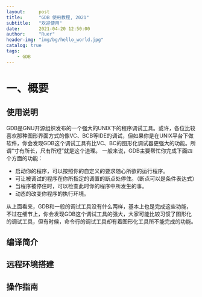 ```yaml
---
layout:     post
title:      "GDB 使用教程, 2021"
subtitle:   "欢迎使用"
date:       2021-04-20 12:50:00
author:     "Ruer"
header-img: "img/bg/hello_world.jpg"
catalog: true
tags:
    - GDB
---
```


# 一、概要

## 使用说明
GDB是GNU开源组织发布的一个强大的UNIX下的程序调试工具。或许，各位比较喜欢那种图形界面方式的像VC、BCB等IDE的调试，但如果你是在UNIX平台下做软件，你会发现GDB这个调试工具有比VC、BC的图形化调试器更强大的功能。所谓“寸有所长，尺有所短”就是这个道理。  一般来说，GDB主要帮忙你完成下面四个方面的功能：

* 启动你的程序，可以按照你的自定义的要求随心所欲的运行程序。
* 可让被调试的程序在你所指定的调置的断点处停住。（断点可以是条件表达式）
* 当程序被停住时，可以检查此时你的程序中所发生的事。
* 动态的改变你程序的执行环境。 

从上面看来，GDB和一般的调试工具没有什么两样，基本上也是完成这些功能，不过在细节上，你会发现GDB这个调试工具的强大，大家可能比较习惯了图形化的调试工具，但有时候，命令行的调试工具却有着图形化工具所不能完成的功能。

## 编译简介

## 远程环境搭建

## 操作指南